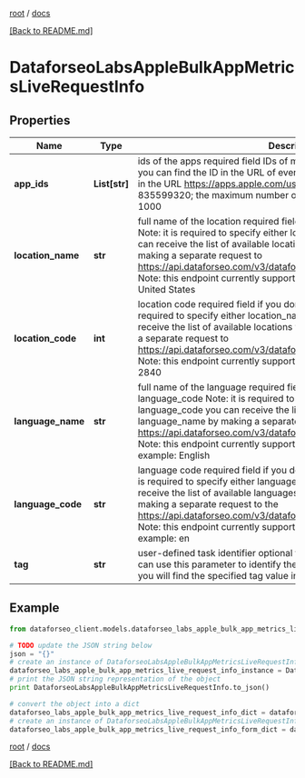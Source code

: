 [root](./../ "root") / [docs](./ "docs")

[[Back to README.md]](./../README.md "[Back to README.md]")

# DataforseoLabsAppleBulkAppMetricsLiveRequestInfo

## Properties

Name | Type | Description | Notes
------------ | ------------- | ------------- | -------------
**app_ids** | **List[str]** | ids of the apps required field IDs of mobile applications on App Store; you can find the ID in the URL of every app listed on App Store; example: in the URL https://apps.apple.com/us/app/id835599320 the id is 835599320; the maximum number of IDs you can specify in this field is 1000 | [optional]
**location_name** | **str** | full name of the location required field if you don’t specify location_code Note: it is required to specify either location_name or location_code you can receive the list of available locations with their location_name by making a separate request to https://api.dataforseo.com/v3/dataforseo_labs/locations_and_languages; Note: this endpoint currently supports the US location only; example: United States | [optional]
**location_code** | **int** | location code required field if you don’t specify location_name Note: it is required to specify either location_name or location_code you can receive the list of available locations with their location_code by making a separate request to https://api.dataforseo.com/v3/dataforseo_labs/locations_and_languages; Note: this endpoint currently supports the US location only; example: 2840 | [optional]
**language_name** | **str** | full name of the language required field if you don’t specify language_code Note: it is required to specify either language_name or language_code you can receive the list of available languages with their language_name by making a separate request to the https://api.dataforseo.com/v3/dataforseo_labs/locations_and_languages; Note: this endpoint currently supports the English language only; example: English | [optional]
**language_code** | **str** | language code required field if you don’t specify language_name Note: it is required to specify either language_name or language_code you can receive the list of available languages with their language_code by making a separate request to the https://api.dataforseo.com/v3/dataforseo_labs/locations_and_languages; Note: this endpoint currently supports the English language only example: en | [optional]
**tag** | **str** | user-defined task identifier optional field the character limit is 255 you can use this parameter to identify the task and match it with the result you will find the specified tag value in the data object of the response | [optional]

## Example

```python
from dataforseo_client.models.dataforseo_labs_apple_bulk_app_metrics_live_request_info import DataforseoLabsAppleBulkAppMetricsLiveRequestInfo

# TODO update the JSON string below
json = "{}"
# create an instance of DataforseoLabsAppleBulkAppMetricsLiveRequestInfo from a JSON string
dataforseo_labs_apple_bulk_app_metrics_live_request_info_instance = DataforseoLabsAppleBulkAppMetricsLiveRequestInfo.from_json(json)
# print the JSON string representation of the object
print DataforseoLabsAppleBulkAppMetricsLiveRequestInfo.to_json()

# convert the object into a dict
dataforseo_labs_apple_bulk_app_metrics_live_request_info_dict = dataforseo_labs_apple_bulk_app_metrics_live_request_info_instance.to_dict()
# create an instance of DataforseoLabsAppleBulkAppMetricsLiveRequestInfo from a dict
dataforseo_labs_apple_bulk_app_metrics_live_request_info_form_dict = dataforseo_labs_apple_bulk_app_metrics_live_request_info.from_dict(dataforseo_labs_apple_bulk_app_metrics_live_request_info_dict)
```

  

[root](./../ "root") / [docs](./ "docs")

[[Back to README.md]](./../README.md "[Back to README.md]")
